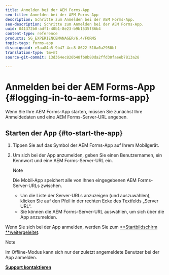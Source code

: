 ```yaml
---
title: Anmelden bei der AEM Forms-App
seo-title: Anmelden bei der AEM Forms-App
description: Schritte zum Anmelden bei der AEM Forms-App.
seo-description: Schritte zum Anmelden bei der AEM Forms-App.
uuid: 041372b0-adf1-40b1-8e23-b9b1535f86b4
content-type: reference
products: SG_EXPERIENCEMANAGER/6.4/FORMS
topic-tags: forms-app
discoiquuid: e5aa84a5-9b47-4cc8-8622-510a0a2950bf
translation-type: tm+mt
source-git-commit: 13d364ec820b48fb8b80da2ffd30faeeb7813a28

---
```



# Anmelden bei der AEM Forms-App {#logging-in-to-aem-forms-app}

Wenn Sie Ihre AEM Forms-App starten, müssen Sie zunächst Ihre Anmeldedaten und eine AEM Forms-Server-URL angeben.

## Starten der App {#to-start-the-app}

1. Tippen Sie auf das Symbol der AEM Forms-App auf Ihrem Mobilgerät.
1. Um sich bei der App anzumelden, geben Sie einen Benutzernamen, ein Kennwort und eine AEM Forms-Server-URL ein.

   >[!NOTE]
   >
   >Die Mobil-App speichert alle von Ihnen eingegebenen AEM Forms-Server-URLs zwischen.
   >
   >* Um die Liste der Server-URLs anzuzeigen (und auszuwählen), klicken Sie auf den Pfeil in der rechten Ecke des Textfelds „Server URL“.
   >* Sie können die AEM Forms-Server-URL auswählen, um sich über die App anzumelden.


Wenn Sie sich bei der App anmelden, werden Sie zum [**Startbildschirm **weitergeleitet](/help/forms/using/home-screen.md).

>[!NOTE]
>
>Im Offline-Modus kann sich nur der zuletzt angemeldete Benutzer bei der App anmelden.

**[Support kontaktieren](https://www.adobe.com/account/sign-in.supportportal.html)**
